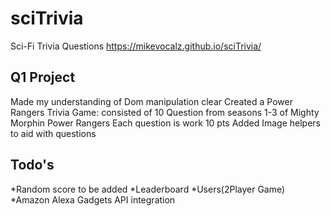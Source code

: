 # sciTrivia
Sci-Fi Trivia Questions
https://mikevocalz.github.io/sciTrivia/

Q1 Project
-----------------------------
Made my understanding of Dom manipulation clear
Created a Power Rangers Trivia Game:
consisted of 10 Question from seasons 1-3 of Mighty Morphin Power Rangers
Each question is work 10 pts
Added Image helpers to aid with questions

Todo's
-----------------------------

*Random score to be added 
*Leaderboard
*Users(2Player Game)
*Amazon Alexa Gadgets API integration
